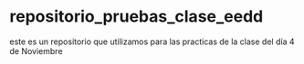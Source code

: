 # repositorio_pruebas_clase_eedd
este es un repositorio que utilizamos para las practicas de la clase del día 4 de Noviembre
